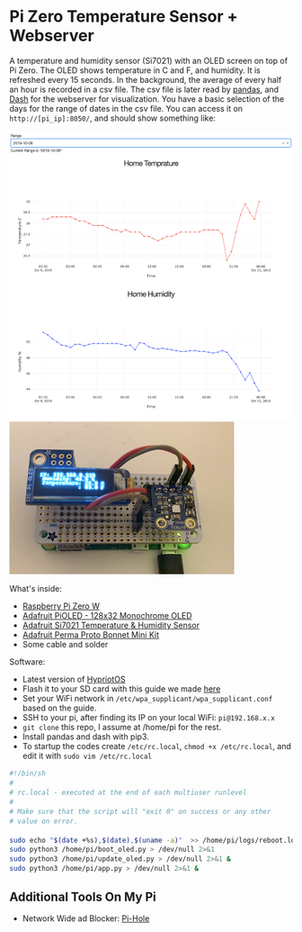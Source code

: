 # Pi Zero Temperature Sensor + Webserver

A temperature and humidity sensor (Si7021) with an OLED screen on top of Pi Zero. 
The OLED shows temperature in C and F, and humidity. It is refreshed every 15 seconds.
In the background, the average of every half an hour is recorded in a csv file. 
The csv file is later read by [pandas](https://pandas.pydata.org/), and 
[Dash](https://plot.ly/dash/) for the webserver for visualization.
You have a basic selection of the days for the range of dates in the
csv file. You can access it on `http://[pi_ip]:8050/`, and should show something like:

![](webserver.png)
![](pi.png)

What's inside:
- [Raspberry Pi Zero W](https://www.adafruit.com/product/3400)
- [Adafruit PiOLED - 128x32 Monochrome OLED](https://www.adafruit.com/product/3527)
- [Adafruit Si7021 Temperature & Humidity Sensor](https://www.adafruit.com/product/3251)
- [Adafruit Perma Proto Bonnet Mini Kit](https://www.adafruit.com/product/3203)
- Some cable and solder

Software:
- Latest version of [HypriotOS](https://blog.hypriot.com/)
- Flash it to your SD card with this guide we made [here](https://parallel-ml.github.io/docs/getting-started/setting-up-pi/)
- Set your WiFi network in `/etc/wpa_supplicant/wpa_supplicant.conf` based on the guide.
- SSH to your pi, after finding its IP on your local WiFi: `pi@192.168.x.x`
- `git clone` this repo, I assume at /home/pi for the rest.
- Install pandas and dash with pip3.
- To startup the codes create `/etc/rc.local`, `chmod +x /etc/rc.local`, and edit it with `sudo vim /etc/rc.local`
```BASH
#!/bin/sh
#
# rc.local - executed at the end of each multiuser runlevel
#
# Make sure that the script will "exit 0" on success or any other
# value on error.

sudo echo "$(date +%s),$(date),$(uname -a)"  >> /home/pi/logs/reboot.log
sudo python3 /home/pi/boot_oled.py > /dev/null 2>&1
sudo python3 /home/pi/update_oled.py > /dev/null 2>&1 &
sudo python3 /home/pi/app.py > /dev/null 2>&1 &
```
## Additional Tools On My Pi
* Network Wide ad Blocker: [Pi-Hole](https://github.com/pi-hole/pi-hole)
